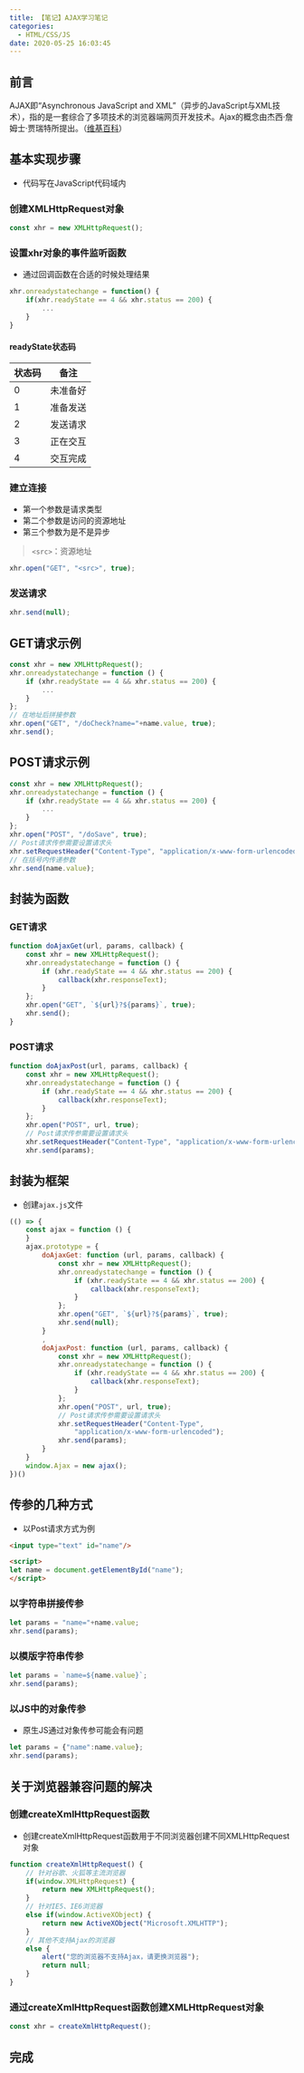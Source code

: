 ```yaml
---
title: 【笔记】AJAX学习笔记
categories:
  - HTML/CSS/JS
date: 2020-05-25 16:03:45
---
```


## 前言

AJAX即“Asynchronous JavaScript and XML”（异步的JavaScript与XML技术），指的是一套综合了多项技术的浏览器端网页开发技术。Ajax的概念由杰西·詹姆士·贾瑞特所提出。（[维基百科](https://zh.wikipedia.org/wiki/AJAX)）

<!-- more -->

## 基本实现步骤

- 代码写在JavaScript代码域内

### 创建XMLHttpRequest对象

``` javascript
const xhr = new XMLHttpRequest();
```

### 设置xhr对象的事件监听函数

- 通过回调函数在合适的时候处理结果

``` javascript
xhr.onreadystatechange = function() {
    if(xhr.readyState == 4 && xhr.status == 200) {
        ...
    }
}
```

#### readyState状态码

|状态码|备注|
|---|---|
|0|未准备好|
|1|准备发送|
|2|发送请求|
|3|正在交互|
|4|交互完成|

### 建立连接

- 第一个参数是请求类型
- 第二个参数是访问的资源地址
- 第三个参数为是不是异步

> `<src>`：资源地址

``` javascript
xhr.open("GET", "<src>", true);
```

### 发送请求

``` javascript
xhr.send(null);
```

## GET请求示例

``` javascript
const xhr = new XMLHttpRequest();
xhr.onreadystatechange = function () {
    if (xhr.readyState == 4 && xhr.status == 200) {
        ...
    }
};
// 在地址后拼接参数
xhr.open("GET", "/doCheck?name="+name.value, true);
xhr.send();
```

## POST请求示例

``` javascript
const xhr = new XMLHttpRequest();
xhr.onreadystatechange = function () {
    if (xhr.readyState == 4 && xhr.status == 200) {
        ...
    }
};
xhr.open("POST", "/doSave", true);
// Post请求传参需要设置请求头
xhr.setRequestHeader("Content-Type", "application/x-www-form-urlencoded");
// 在括号内传递参数
xhr.send(name.value);
```

## 封装为函数

### GET请求

``` javascript
function doAjaxGet(url, params, callback) {
    const xhr = new XMLHttpRequest();
    xhr.onreadystatechange = function () {
        if (xhr.readyState == 4 && xhr.status == 200) {
            callback(xhr.responseText);
        }
    };
    xhr.open("GET", `${url}?${params}`, true);
    xhr.send();
}
```

### POST请求

``` javascript
function doAjaxPost(url, params, callback) {
    const xhr = new XMLHttpRequest();
    xhr.onreadystatechange = function () {
        if (xhr.readyState == 4 && xhr.status == 200) {
            callback(xhr.responseText);
        }
    };
    xhr.open("POST", url, true);
    // Post请求传参需要设置请求头
    xhr.setRequestHeader("Content-Type", "application/x-www-form-urlencoded");
    xhr.send(params);
```

## 封装为框架

- 创建`ajax.js`文件

``` javascript
(() => {
    const ajax = function () {
    }
    ajax.prototype = {
        doAjaxGet: function (url, params, callback) {
            const xhr = new XMLHttpRequest();
            xhr.onreadystatechange = function () {
                if (xhr.readyState == 4 && xhr.status == 200) {
                    callback(xhr.responseText);
                }
            };
            xhr.open("GET", `${url}?${params}`, true);
            xhr.send(null);
        }
        ,
        doAjaxPost: function (url, params, callback) {
            const xhr = new XMLHttpRequest();
            xhr.onreadystatechange = function () {
                if (xhr.readyState == 4 && xhr.status == 200) {
                    callback(xhr.responseText);
                }
            };
            xhr.open("POST", url, true);
            // Post请求传参需要设置请求头
            xhr.setRequestHeader("Content-Type",
                "application/x-www-form-urlencoded");
            xhr.send(params);
        }
    }
    window.Ajax = new ajax();
})()
```

## 传参的几种方式

- 以Post请求方式为例

``` html
<input type="text" id="name"/>

<script>
let name = document.getElementById("name");
</script>
```

### 以字符串拼接传参

``` javascript
let params = "name="+name.value;
xhr.send(params);
```

### 以模版字符串传参

``` javascript
let params = `name=${name.value}`;
xhr.send(params);
```

### 以JS中的对象传参

- 原生JS通过对象传参可能会有问题

``` javascript
let params = {"name":name.value};
xhr.send(params);
```

## 关于浏览器兼容问题的解决

### 创建createXmlHttpRequest函数

- 创建createXmlHttpRequest函数用于不同浏览器创建不同XMLHttpRequest对象

``` javascript
function createXmlHttpRequest() {
    // 针对谷歌、火狐等主流浏览器
    if(window.XMLHttpRequest) {
        return new XMLHttpRequest();
    }
    // 针对IE5、IE6浏览器
    else if(window.ActiveXObject) {
        return new ActiveXObject("Microsoft.XMLHTTP");
    }
    // 其他不支持Ajax的浏览器
    else {
        alert("您的浏览器不支持Ajax，请更换浏览器");
        return null;
    }
}
```

### 通过createXmlHttpRequest函数创建XMLHttpRequest对象

``` javascript
const xhr = createXmlHttpRequest();
```

## 完成
